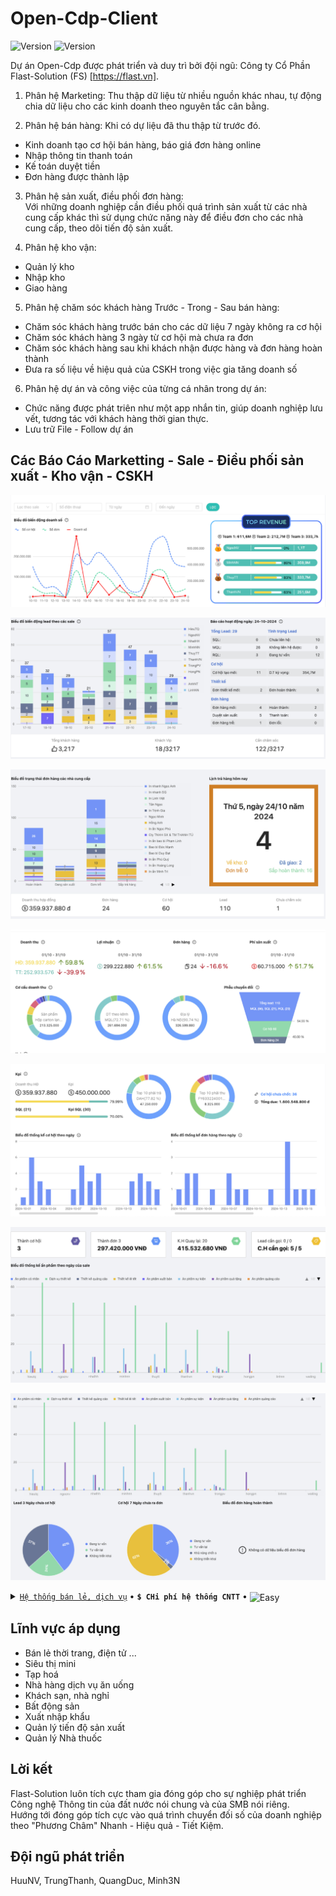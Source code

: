 # Open-Cdp-Client

<img src="https://img.shields.io/badge/Version-7.0-blue" alt="Version"> <img src="https://img.shields.io/badge/License-MIT-005530" alt="Version">

Dự án Open-Cdp được phát triển và duy trì bởi đội ngũ: Công ty Cổ Phần Flast-Solution 
(FS) [https://flast.vn].

1. Phân hệ Marketing: Thu thập dữ liệu từ nhiều nguồn khác nhau, tự động chia dữ liệu cho các kinh doanh theo nguyên tắc cân bằng.

2. Phân hệ bán hàng: Khi có dự liệu đã thu thập từ trước đó.
- Kinh doanh tạo cơ hội bán hàng, báo giá đơn hàng online
- Nhập thông tin thanh toán
- Kế toán duyệt tiền
- Đơn hàng được thành lập

3. Phân hệ sản xuất, điều phối đơn hàng:<br/> 
Với những doanh nghiệp cần điều phối quá trình sản xuất từ các nhà cung cấp khác thì sử dụng chức năng này để điều đơn cho các nhà cung cấp, theo dõi tiến độ sản xuất.

4. Phân hệ kho vận: 
- Quản lý kho
- Nhập kho
- Giao hàng

5. Phân hệ chăm sóc khách hàng Trước - Trong - Sau bán hàng:
- Chăm sóc khách hàng trước bán cho các dữ liệu 7 ngày không ra cơ hội
- Chăm sóc khách hàng 3 ngày từ cơ hội mà chưa ra đơn
- Chăm sóc khách hàng sau khi khách nhận được hàng và đơn hàng hoàn thành
- Đưa ra số liệu về hiệu quả của CSKH trong việc gia tăng doanh số

6. Phân hệ dự án và công việc của từng cá nhân trong dự án: <br/>
- Chức năng được phát triên như một app nhắn tin, giúp doanh nghiệp lưu vết, tương tác với khách hàng thời gian thực.
- Lưu trữ File - Follow dự án

## Các Báo Cáo Marketting - Sale - Điều phối sản xuất - Kho vận - CSKH ##

<p align="center">
  <img src="public/img/newfeed-1.png" />
</p>

<p align="center">
  <img src="public/img/newfeed-2.png" />
</p>
<p align="center">
  <img src="public/img/newfeed-3.png" />
</p>

<p align="center">
  <img src="public/img/bang-tin-1.png" />
</p>

<p align="center">
  <img src="public/img/bang-tin-2.png" />
</p>

<p align="center">
  <img src="public/img/cskh-1.png" />
</p>

<p align="center">
  <img src="public/img/cskh-2.png" />
</p>

<details>
  <summary>
    <a href="https://flast.vn/case-study"><code>Hệ thống bán lẻ, dịch vụ</code></a>
    <span> • </span>
    <strong><code>$ CHi phí hệ thống CNTT</code></strong>
    <span> • </span>
    <img align="center" alt="Easy" src="https://img.shields.io/badge/Easy-32CD32">
  </summary>
  <br/>
  Xây dựng hế thống CNTT để dịch chuyển công việc nên nền tảng số doanh nghiệp cần có hệ thống công nghệ thông tin, nhân sự công nghệ thông tin, chi phí có thể lên tới hàng trăm triệu đồng mỗi tháng. <br/><br/>
  Với giải pháp của Open-CDP doanh nghiệp chỉ cần một VPS với chi phí thấp chỉ khoảng 200.000 đ cũng có thể vận hành tốt.<br/><br/>
  Quan trọng hơn nữa là dữ liệu là của doanh nghiệp quản lý
</details>

## Lĩnh vực áp dụng ##

- Bán lẻ thời trang, điện tử ...
- Siêu thị mini
- Tạp hoá
- Nhà hàng dịch vụ ăn uống
- Khách sạn, nhà nghỉ
- Bất động sản
- Xuất nhập khẩu
- Quản lý tiến độ sản xuất
- Quản lý Nhà thuốc

## Lời kết ##

Flast-Solution luôn tích cực tham gia đóng góp cho sự nghiệp phát triển Công nghệ Thông tin của đất nước nói chung và của SMB nói riêng. <br/>
Hướng tới đóng góp tích cực vào quá trình chuyển đối số của doanh nghiệp theo "Phương Châm" Nhanh - Hiệu quả - Tiết Kiệm.

## Đội ngũ phát triển ##
HuuNV, TrungThanh, QuangDuc, Minh3N
